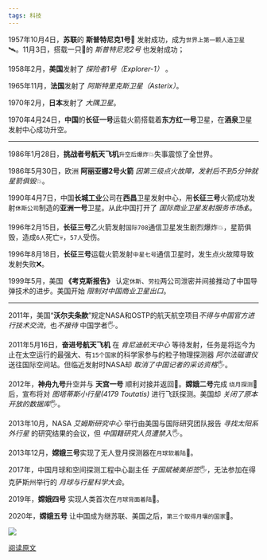```yaml
---
tags: 科技
---
```


1957年10月4日，**苏联**的 **斯普特尼克1号**🚀 发射成功，成为`世界上第一颗人造卫星`🛰️。11月3日，搭载一只🐶的 *斯普特尼克2号* 也发射成功；

1958年2月，**美国**发射了 *探险者1号（Explorer-1）* 。

1965年11月，**法国**发射了 *阿斯特里克斯卫星（Asterix）*。

1970年2月，**日本**发射了 *大隅卫星*。

1970年4月24日，**中国**的**长征一号**运载火箭搭载着**东方红一号**卫星，在**酒泉**卫星发射中心成功升空。

----

1986年1月28日，**挑战者号航天飞机**`升空后爆炸`💥失事震惊了全世界。

1986年5月30日，欧洲 **阿丽亚娜2号火箭** *因第三级点火故障，发射后不到5分钟就星箭俱毁*💥。

1990年4月7日，中国**长城工业**公司在**西昌**卫星发射中心，用**长征三号**火箭成功发射`休斯公司`制造的**亚洲一号**卫星。从此中国打开了 *国际商业卫星发射服务市场*💰。

1996年2月15日，**长征三号**乙火箭发射`国际708`通信卫星发生剧烈爆炸💥，星箭俱毁，造成`6人`死亡💀，`57人`受伤。

1996年8月18日，**长征三号**运载火箭发射`中星七号`通信卫星时，发生点火故障导致发射失败❌。

1999年5月，美国 **《考克斯报告》** 认定`休斯`、`劳拉`两公司泄密并间接推动了中国导弹技术的进步。美国开始 *限制对中国商业卫星出口*。

----

2011年，美国“**沃尔夫条款**”规定NASA和OSTP的航天航空项目*不得与中国官方进行技术交流*，也*不接待* 中国学者🖐️。

2011年5月16日，**奋进号航天飞机** 在 *肯尼迪航天中心* 等待发射，任务是将迄今为止在太空运行的最强大、有`15个国家`的科学家参与的粒子物理探测器 *阿尔法磁谱仪* 送往国际空间站。但临近发射时NASA却 *取消了中国记者的采访资格*🖐️。

2012年，**神舟九号**升空并与 **天宫一号** 顺利对接并返回🎉。**嫦娥二号**完成 `绕月探测`🎉 后，宣布将对 *图塔蒂斯小行星(4179 Toutatis)* 进行飞跃探测。美国却 *关闭了原本开放的数据库*🖐️。

2013年10月，NASA *艾姆斯研究中心* 举行由美国与国际研究团队报告 *寻找太阳系外行星* 的研究结果的会议，但 *中国籍研究人员遭禁入*🖐️。

2013年12月，**嫦娥三号**实现了无人登月探测器在`月球软着陆`🎉。

2017年，中国月球和空间探测工程中心副主任 *于国斌被美拒签*🖐️，无法参加在得克萨斯州举行的 *月球与行星科学大会*。

2019年，**嫦娥四号** 实现人类首次在`月球背面着陆`🎉。

2020年，**嫦娥五号** 让中国成为继苏联、美国之后，`第三个取得月壤的国家`🎉。

![](http://8.134.51.249/DailyRead/assets/images/0215.jpeg)

[阅读原文](https://36kr.com/p/1093554531568131)
